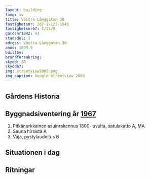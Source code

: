 ```yaml
---
layout: building
lang: sv
title: Västra Långgatan 30
fastighetsnr: 287-1-122-1043
fastighetsnr67: I/22/8
gardsnr1842: 43
stadsdel: 1
adress: Västra Långgatan 30
anno: 1899.9
builtby:
brandforsakring:
skydd: SR
skydd67:
img: streetview2009.png
img_caption: Google Streetview 2009
---
```

## Gårdens Historia


## Byggnadsiventering år <a href="/sources/keinanen_karki.pdf">1967</a>
1. Pitkänurkkainen asuinrakennus 1800-luvulta, satulakatto A, MA
2. Sauna hirsistä A
3. Vaja, pystylaudoitus B


## Situationen i dag


## Ritningar
